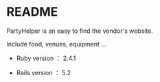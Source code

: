 # README

PartyHelper is an easy to find the vendor's website.

Include food, venues, equipment ...



* Ruby version ： 2.4.1

* Rails version ： 5.2


